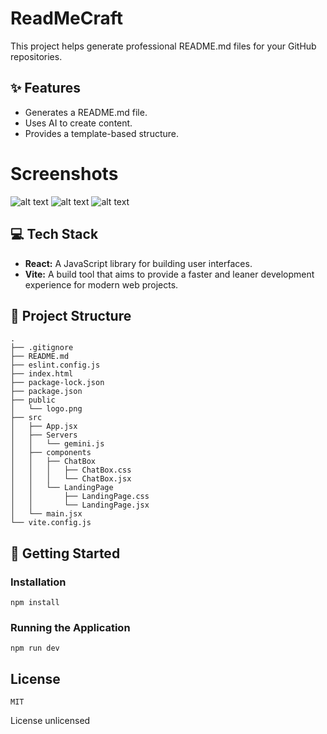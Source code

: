 # ReadMeCraft

This project helps generate professional README.md files for your GitHub repositories.

## ✨ Features

- Generates a README.md file.
- Uses AI to create content.
- Provides a template-based structure.

# Screenshots 
![alt text](https://i.ibb.co/WpdPt4mQ/image.png)
![alt text](https://i.ibb.co/fYjCRvXM/image-1.png)
![alt text](https://i.ibb.co/TxKVDGNJ/image-2.png)


## 💻 Tech Stack

- **React:** A JavaScript library for building user interfaces.
- **Vite:** A build tool that aims to provide a faster and leaner development experience for modern web projects.

## 📂 Project Structure

```
.
├── .gitignore
├── README.md
├── eslint.config.js
├── index.html
├── package-lock.json
├── package.json
├── public
│   └── logo.png
├── src
│   ├── App.jsx
│   ├── Servers
│   │   └── gemini.js
│   ├── components
│   │   ├── ChatBox
│   │   │   ├── ChatBox.css
│   │   │   └── ChatBox.jsx
│   │   └── LandingPage
│   │       ├── LandingPage.css
│   │       └── LandingPage.jsx
│   └── main.jsx
└── vite.config.js
```

## 🚀 Getting Started

### Installation

```
npm install
```

### Running the Application

```
npm run dev
```

## License
```
MIT
```
License
unlicensed



